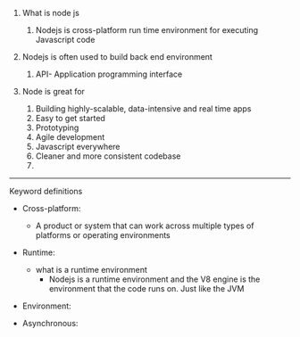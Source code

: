 1. What is node js 
   1. Nodejs is cross-platform run time environment for executing Javascript code
   
2. Nodejs is often used to build back end environment 
   1. API- Application programming interface

3. Node is great for 
   1. Building highly-scalable, data-intensive and real time apps 
   2. Easy to get started
   3. Prototyping
   4. Agile development
   5. Javascript everywhere
   6. Cleaner and more consistent codebase
   7. 

--------
Keyword definitions 
- Cross-platform:
  - A product or system that can work across multiple types of platforms or operating environments

- Runtime:
  - what is a runtime environment
    - Nodejs is a runtime environment and the V8 engine is the environment that the code runs on. 
    Just like the JVM
    

- Environment:

- Asynchronous: 